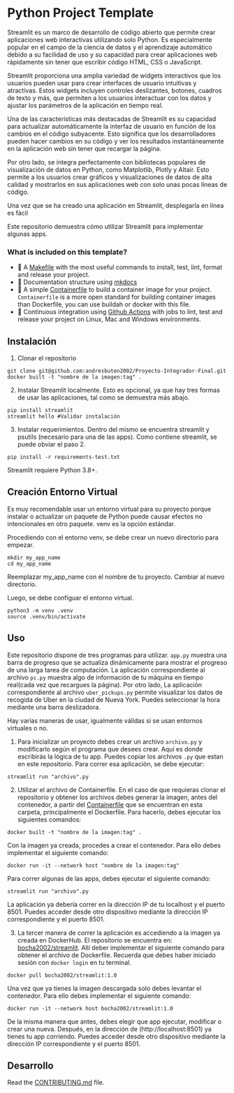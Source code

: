 
# Python Project Template

Streamlit es un marco de desarrollo de código abierto que permite crear aplicaciones web interactivas utilizando solo Python. Es especialmente popular en el campo de la ciencia de datos y el aprendizaje automático debido a su facilidad de uso y su capacidad para crear aplicaciones web rápidamente sin tener que escribir código HTML, CSS o JavaScript.

Streamlit proporciona una amplia variedad de widgets interactivos que los usuarios pueden usar para crear interfaces de usuario intuitivas y atractivas. Estos widgets incluyen controles deslizantes, botones, cuadros de texto y más, que permiten a los usuarios interactuar con los datos y ajustar los parámetros de la aplicación en tiempo real.

Una de las características más destacadas de Streamlit es su capacidad para actualizar automáticamente la interfaz de usuario en función de los cambios en el código subyacente. Esto significa que los desarrolladores pueden hacer cambios en su código y ver los resultados instantáneamente en la aplicación web sin tener que recargar la página.

Por otro lado, se integra perfectamente con bibliotecas populares de visualización de datos en Python, como Matplotlib, Plotly y Altair. Esto permite a los usuarios crear gráficos y visualizaciones de datos de alta calidad y mostrarlos en sus aplicaciones web con solo unas pocas líneas de código.

Una vez que se ha creado una aplicación en Streamlit, desplegarla en línea es fácil

Este repositorio demuestra cómo utilizar Streamlit para implementar algunas apps.


### What is included on this template?  
- 🤖 A [Makefile](Makefile) with the most useful commands to install, test, lint, format and release your project.
- 📃 Documentation structure using [mkdocs](http://www.mkdocs.org)
- 🐋 A simple [Containerfile](Containerfile) to build a container image for your project.  
  `Containerfile` is a more open standard for building container images than Dockerfile, you can use buildah or docker with this file.
- 🔄 Continuous integration using [Github Actions](.github/workflows/) with jobs to lint, test and release your project on Linux, Mac and Windows environments.



## Instalación
1. Clonar el repositorio
```shell
git clone git@github.com:andresbuten2002/Proyecto-Integrador-Final.git
docker built -t "nombre de la imagen:tag" .
```
2. Instalar Streamlit localmente. Esto es opcional, ya que hay tres formas de usar las aplicaciones, tal como se demuestra más abajo.
```shell
pip install streamlit
streamlit hello #Validar instalación
```
3. Instalar requerimientos. Dentro del mismo se encuentra streamlit y psutils (necesario para una de las apps). Como contiene streamlit, se puede obviar el paso 2.
```shell
pip install -r requirements-test.txt
```

Streamlit requiere Python 3.8+.

## Creación Entorno Virtual
Es muy recomendable usar un entorno virtual para su proyecto porque instalar o actualizar un paquete de Python puede causar efectos no intencionales en otro paquete. venv es la opción estándar.

Procediendo con el entorno venv, se debe crear un nuevo directorio para empezar.
```shell
mkdir my_app_name
cd my_app_name
```
Reemplazar my_app_name con el nombre de tu proyecto. Cambiar al nuevo directorio.

Luego, se debe configuar el entorno virtual.
```shell
python3 -m venv .venv
source .venv/bin/activate
```

## Uso
Este repositorio dispone de tres programas para utilizar. `app.py` muestra una barra de progreso que se actualiza dinámicamente para mostrar el progreso de una larga tarea de computación. La aplicación correspondiente al archivo `pc.py` muestra algo de información de tu máquina en tiempo real(cada vez que recargues la página). Por otro lado, La aplicación correspondiente al archivo `uber_pickups.py` permite visualizar los datos de recogida de Uber en la ciudad de Nueva York. Puedes seleccionar la hora mediante una barra deslizadora.

Hay varias maneras de usar, igualmente válidas si se usan entornos virtuales o no.
1. Para inicializar un proyecto debes crear un archivo `archivo.py` y modificarlo según el programa que desees crear. Aquí es donde escribirás la lógica de tu app. Puedes copiar los archivos `.py` que estan en este repositorio.
Para correr esa aplicación, se debe ejecutar:
```shell
streamlit run "archivo".py
```
2. Utilizar el archivo de Containerfile. En el caso de que requieras clonar el repositorio y obtener los archivos debes generar la imagen, antes del contenedor, a partir del [Containerfile](https://github.com/andresbuten2002/Proyecto-Integrador-Final/blob/main/Containerfile) que se encuentran en esta carpeta, principalmente el Dockerfile. Para hacerlo, debes ejecutar los siguientes comandos:

```shell
docker built -t "nombre de la imagen:tag" .
```

Con la imagen ya creada, procedes a crear el contenedor. Para ello debes implementar el siguiente comando:
```shell
docker run -it --network host "nombre de la imagen:tag"
```
Para correr algunas de las apps, debes ejecutar el siguiente comando:

```shell
streamlit run "archivo".py
```

La aplicación ya debería correr en la dirección IP de tu localhost y el puerto 8501. Puedes acceder desde otro dispositivo mediante la dirección IP correspondiente y el puerto 8501.

3. La tercer manera de correr la aplicación es accediendo a la imagen ya creada en DockerHub. El repositorio se encuentra en: [bocha2002/streamlit](https://hub.docker.com/repository/docker/bocha2002/streamlit/general). Allí deber implementar el siguiente comando para obtener el archivo de Dockerfile. Recuerda que debes haber iniciado sesión con `docker login` en tu terminal.

```shell
docker pull bocha2002/streamlit:1.0
```

Una vez que ya tienes la imagen descargada solo debes levantar el contenedor. Para ello debes implementar el siguiente comando:
```shell
docker run -it --network host bocha2002/streamlit:1.0
```
De la misma manera que antes, debes elegir que app ejecutar, modificar o crear una nueva. Después, en la dirección de (http://localhost:8501) ya tienes tu app corriendo. Puedes acceder desde otro dispositivo mediante la dirección IP correspondiente y el puerto 8501.


## Desarrollo

Read the [CONTRIBUTING.md](CONTRIBUTING.md) file.

